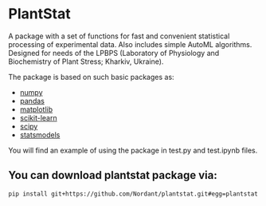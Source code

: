 # PlantStat

A package with a set of functions for fast and convenient statistical processing of experimental data. Also includes simple AutoML algorithms. Designed for needs of the LPBPS (Laboratory of Physiology and Biochemistry of Plant Stress; Kharkiv, Ukraine).

The package is based on such basic packages as:

- [numpy](https://numpy.org/)
- [pandas](https://pandas.pydata.org/)
- [matplotlib](https://matplotlib.org/)
- [scikit-learn](https://scikit-learn.org/stable/)
- [scipy](https://docs.scipy.org/doc/scipy/reference/index.html)
- [statsmodels](https://www.statsmodels.org/stable/index.html)

You will find an example of using the package in test.py and test.ipynb files.

## You can download plantstat package via:
`pip install git+https://github.com/Nordant/plantstat.git#egg=plantstat`
